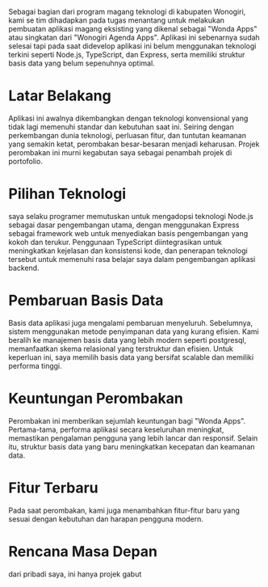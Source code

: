 Sebagai bagian dari program magang teknologi di kabupaten Wonogiri, kami se tim dihadapkan pada tugas menantang untuk melakukan pembuatan aplikasi magang eksisting yang dikenal sebagai "Wonda Apps" atau singkatan dari "Wonogiri Agenda Apps". Aplikasi ini sebenarnya sudah selesai tapi pada saat didevelop aplikasi ini belum menggunakan teknologi terkini seperti Node.js, TypeScript, dan Express, serta memiliki struktur basis data yang belum sepenuhnya optimal.

# Latar Belakang
Aplikasi ini awalnya dikembangkan dengan teknologi konvensional yang tidak lagi memenuhi standar dan kebutuhan saat ini. Seiring dengan perkembangan dunia teknologi, perluasan fitur, dan tuntutan keamanan yang semakin ketat, perombakan besar-besaran menjadi keharusan. Projek perombakan ini murni kegabutan saya sebagai penambah projek di portofolio.

# Pilihan Teknologi
saya selaku programer memutuskan untuk mengadopsi teknologi Node.js sebagai dasar pengembangan utama, dengan menggunakan Express sebagai framework web untuk menyediakan basis pengembangan yang kokoh dan terukur. Penggunaan TypeScript diintegrasikan untuk meningkatkan kejelasan dan konsistensi kode, dan penerapan teknologi tersebut untuk memenuhi rasa belajar saya dalam pengembangan aplikasi backend.

# Pembaruan Basis Data
Basis data aplikasi juga mengalami pembaruan menyeluruh. Sebelumnya, sistem menggunakan metode penyimpanan data yang kurang efisien. Kami beralih ke manajemen basis data yang lebih modern seperti postgresql, memanfaatkan skema relasional yang terstruktur dan efisien. Untuk keperluan ini, saya memilih basis data yang bersifat scalable dan memiliki performa tinggi.

# Keuntungan Perombakan
Perombakan ini memberikan sejumlah keuntungan bagi "Wonda Apps". Pertama-tama, performa aplikasi secara keseluruhan meningkat, memastikan pengalaman pengguna yang lebih lancar dan responsif. Selain itu, struktur basis data yang baru meningkatkan kecepatan dan keamanan data.

# Fitur Terbaru
Pada saat perombakan, kami juga menambahkan fitur-fitur baru yang sesuai dengan kebutuhan dan harapan pengguna modern.

# Rencana Masa Depan
dari pribadi saya, ini hanya projek gabut